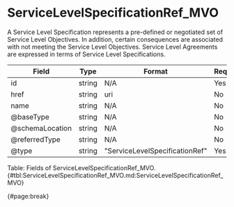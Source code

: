 <!--
    ATTENTION: This file was generated via gradle!
               Do NOT manually edit this file! Any such changes will be overwritten!
-->

# ServiceLevelSpecificationRef_MVO

A Service Level Specification represents a pre-defined or negotiated set of Service Level 
Objectives.
In addition, certain consequences are associated with not meeting the Service Level 
Objectives.
Service Level Agreements are expressed in terms of Service Level Specifications.

| Field | Type | Format | Required |
| ------- | ------- | ------- | --- |
| id | string | N/A | Yes |
| href | string | uri | No |
| name | string | N/A | No |
| @baseType | string | N/A | No |
| @schemaLocation | string | N/A | No |
| @referredType | string | N/A | No |
| @type | string | "ServiceLevelSpecificationRef" | Yes |

Table: Fields of ServiceLevelSpecificationRef_MVO. {#tbl:ServiceLevelSpecificationRef_MVO.md:ServiceLevelSpecificationRef_MVO}

{#page:break}
